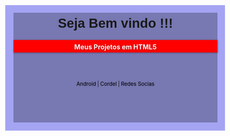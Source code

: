 <style>
    * {
        margin: 0px;
        padding: 0px;
    }
    main {
        margin: auto;
        background-color: rgba(109, 109, 238, 0.61);
        width: 700px;
        height: 400px;
        position: relative;
    }
    div#div-main{
        position: absolute;
        background-color: rgba(0, 0, 0, 0.267);
        width: 650px;
        height: 350px;
        bottom:26px;
        left: 26px;
    }
    h1 {
        margin-top: 10px;
        text-align: center;
        font-family: Arial, Helvetica, sans-serif;
        font-size: 3em;
    }
    h2 {
        padding: 10px 0px 5px 0px;
        color: white;
        box-shadow: 1px 1px 5px rgba(0, 0, 0, 0.404);
        text-shadow: 1px 1px 5px rgba(0, 0, 0, 0.363);
        text-align: center;
        background-color: red;
    }
    div#links {
        text-align: center;
        margin-top: 90px;
    }
    a{
        font-size: 1.2em;
        text-decoration: none;
        color: black;
        text-shadow: 1px 1px 5px rgba(0, 0, 0, 0.116);
    }
    a:hover {
        background-color: rgba(255, 0, 0, 0.342);
        padding: 5px;
        border-top-left-radius: 10px;
        border-top-right-radius: 10px;
        text-decoration: underline;
        color: white;
    }

</style>
<body>
    <main>
        <div id="div-main">
            <h1>Seja Bem vindo !!!</h1>
            <h2>Meus Projetos em HTML5</h2>
            <div id="links">
                <a href="https://github.com/GustavOnX/Projetos/tree/main/Android" target="_blank">Android</a>
                <a href="">|</a>
                <a href="https://github.com/GustavOnX/Projetos/tree/main/Projeto-cordel">Cordel</a>
                <a href="">|</a>
                <a href="https://github.com/GustavOnX/Projetos/tree/main/Redes%20sociais">Redes Socias</a>
            </div>
        </div>
    </main>
</body>
</html>
